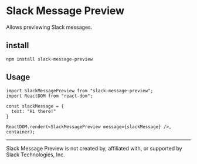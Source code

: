 # Slack Message Preview

Allows previewing Slack messages.

install
-------

```
npm install slack-message-preview
```

Usage
-----

```
import SlackMessagePreview from "slack-message-preview";
import ReactDOM from "react-dom";

const slackMessage = {
  text: "Hi there!"
}

ReactDOM.render(<SlackMessagePreview message={slackMessage} />, container);
```
***
Slack Message Preview is not created by, affiliated with, or supported by Slack Technologies, Inc.
